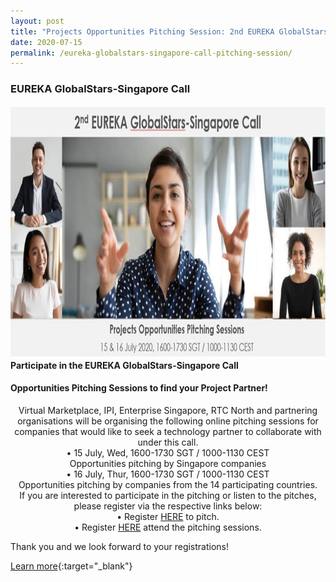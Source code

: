```yaml
---
layout: post
title: "Projects Opportunities Pitching Session: 2nd EUREKA GlobalStars-Singapore Call"
date: 2020-07-15
permalink: /eureka-globalstars-singapore-call-pitching-session/
---
```

<h3>EUREKA GlobalStars-Singapore Call</h3>
<a href="https://docs.google.com/forms/d/e/1FAIpQLSfTtHXgWnXspwBTgrADpUxskSNiIGD1DvMN2WcD-Csae84FAg/viewform">
<img src="/images/GlobalStars-Singapore.jpg" alt="1" style="width:1027px;height:404px;">
</a><b>Participate in the EUREKA GlobalStars-Singapore Call</b>
<h4>Opportunities Pitching Sessions to find your Project Partner! </h4>

<p style="text-align:center;>
To promote further matching beyond the EUREKA GlobalStars-Singapore Call <a href="https://eureka-globalstars-singapore-open-competition.b2match.io">Virtual Marketplace</a>, IPI, Enterprise Singapore, RTC North and partnering organisations will be organising the following online pitching sessions for companies that would like to seek a technology partner to collaborate with under this call. <br>
•	15 July, Wed, 1600-1730 SGT / 1000-1130 CEST<br>
Opportunities pitching by Singapore companies<br>
•	16 July, Thur, 1600-1730 SGT / 1000-1130 CEST<br>
Opportunities pitching by companies from the 14 participating countries.<br>
If you are interested to participate in the pitching or listen to the pitches, please register via the respective links below:<br>
•	Register <a href="https://docs.google.com/forms/d/e/1FAIpQLSfuGCqmYF3P2imWU0I4out-3rMlfEas2KCvZH-p_CPVYzaBGQ/viewform">HERE</a> to pitch.<br>
•	Register  <a href="https://docs.google.com/forms/d/e/1FAIpQLSfTtHXgWnXspwBTgrADpUxskSNiIGD1DvMN2WcD-Csae84FAg/viewform">HERE</a> attend the pitching sessions. <br>
 
Thank you and we look forward to your registrations!
 
 
</p>

[Learn more](https://register.gotowebinar.com/register/5652407166787516941){:target="_blank"}
